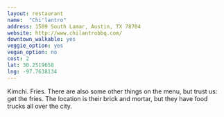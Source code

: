 ```yaml
---
layout: restaurant
name:  "Chi'lantro"
address: 1509 South Lamar, Austin, TX 78704
website: http://www.chilantrobbq.com/
downtown_walkable: yes
veggie_option: yes
vegan_option: no
cost: 2
lat: 30.2519658
lng: -97.7638134
---
```


Kimchi. Fries. There are also some other things on the menu, but trust us: get the fries. The location is their brick and mortar, but they have food trucks all over the city.
